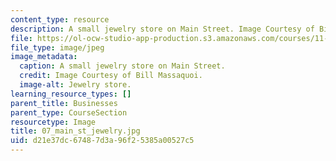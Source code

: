 ```yaml
---
content_type: resource
description: A small jewelry store on Main Street. Image Courtesy of Bill Massaquoi.
file: https://ol-ocw-studio-app-production.s3.amazonaws.com/courses/11-945-springfield-studio-fall-2005/d21e37dc67487d3a96f25385a00527c5_07_main_st_jewelry.jpg
file_type: image/jpeg
image_metadata:
  caption: A small jewelry store on Main Street.
  credit: Image Courtesy of Bill Massaquoi.
  image-alt: Jewelry store.
learning_resource_types: []
parent_title: Businesses
parent_type: CourseSection
resourcetype: Image
title: 07_main_st_jewelry.jpg
uid: d21e37dc-6748-7d3a-96f2-5385a00527c5
---
```

